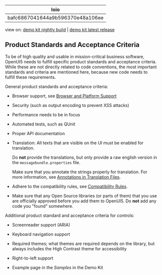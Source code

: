 <!-- loiobafc6867041644a9b596370e48a106ee -->

| loio |
| -----|
| bafc6867041644a9b596370e48a106ee |

<div id="loio">

view on: [demo kit nightly build](https://openui5nightly.hana.ondemand.com/#/topic/bafc6867041644a9b596370e48a106ee) | [demo kit latest release](https://openui5.hana.ondemand.com/#/topic/bafc6867041644a9b596370e48a106ee)</div>

## Product Standards and Acceptance Criteria

To be of high quality and usable in mission-critical business software, OpenUI5 needs to fulfill specific product standards and acceptance criteria. While these are not directly related to code conventions, the most important standards and criteria are mentioned here, because new code needs to fulfill these requirements.

General product standards and acceptance criteria:

-   Browser support, see [Browser and Platform Support](Browser_and_Platform_Support_74b59ef.md)

-   Security \(such as output encoding to prevent XSS attacks\)

-   Performance needs to be in focus

-   Automated tests, such as QUnit

-   Proper API documentation

-   Translation: All texts that are visible on the UI must be enabled for translation.

    Do **not** provide the translations, but only provide a raw english version in the `messagebundle.properties` file.

    Make sure that you annotate the strings properly for translation. For more information, see [Annotations in Translation Files](Annotations_in_Translation_Files_8310398.md).

-   Adhere to the compatibility rules, see [Compatibility Rules](Compatibility_Rules_91f0873.md).

-   Make sure that any Open Source libraries \(or parts of them\) that you use are officially approved before you add them to OpenUI5. Do **not** add any code you "found" somewhere.


Additional product standard and acceptance criteria for controls:

-   Screenreader support \(ARIA\)

-   Keyboard navigation support

-   Required themes; what themes are required depends on the library, but always includes the High Contrast theme for accessibility

-   Right-to-left support

-   Example page in the *Samples* in the Demo Kit


